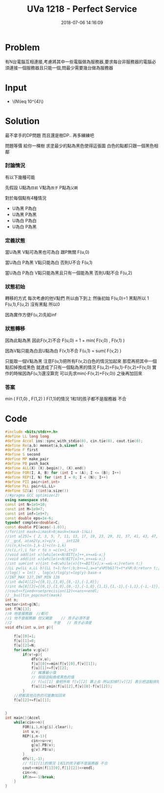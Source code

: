 ﻿---
title: UVa 1218 - Perfect Service
tags:
  - UVa
  - DP
  - Trees
categories:
  - ACM
date: 2018-07-06 14:16:09
---


# Problem
有N台電腦互相連接,考慮將其中一些電腦做為服務器,要求每台非服務器的電腦必須連接一個服務器且只能一個,問最少需要幾台做為服務器

<!--more-->

# Input
* \\(N\leq 10^{4}\\)




# Solution
最不拿手的DP問題
而且還是樹DP.. 再多練練吧

問題等價
給你一棵樹 求塗最少的點為黑色使得這張圖 白色的點都只跟一個黑色相鄰

### 討論情況
有以下幾種可能

先假設
U點為`目前`
V點為`孩子`
P點為`父親`

對於每個點有4種情況

* U為黑 P為白
* U為黑 P為黑
* U為白 P為白
* U為白 P為黑

### 定義狀態

當U為黑 V點可為黑也可為白 跟P無關
F(u,0)

當U為白 P為黑 V點只能為白 否則U不合
F(u,1)

當U為白 P為白 V點只能為黑且只有一個能為黑 否則U點不合
F(u,2)

### 狀態初始
轉移的方式 每次考慮的他V點們
所以由下到上
然後初始
F(u,0)=1 黑點所以 1
F(u,1),F(u,2) 沒有黑點 所以0

因為實作方便F(u,2)先給inf

### 狀態轉移

因為此點為黑 因此F(v,2)不合
F(u,0) = 1 + min( F(v,0) , F(v,1) )

因為V點只能為白且U點為白 F(v,1)不合
F(u,1) = sum( F(v,2) )

只能取一個V點為黑
注意F(u,1)把所有F(v,2)白色的情況加起來
那麼再把其中一個點扣掉換成黑色 就達成了只有一個點為黑的情況
F(u,2)=F(u,1)-F(v,2)+F(v,0)
實作的時候因為F(u,1)還沒算完 可以先求min(-F(v,2)+F(v,0))
之後再加回來

### 答案
min ( F(1,0) , F(1,2) )
F(1,1)的情況 1和1的孩子都不是服務器 不合 


# Code
```cpp
#include <bits/stdc++.h>
#define LL long long
#define Accel ios::sync_with_stdio(0), cin.tie(0), cout.tie(0);
#define Re(a,b) memset(a,b,sizeof a)
#define F first
#define S second
#define MP make_pair
#define PB push_back
#define ALL(X) (X).begin(), (X).end()
#define FOR(I, A, B) for (int I = (A); I <= (B); I++)
#define REP(I, N) for (int I = 0; I < (N); I++)
#define PII pair<int,int>
#define PLL pair<LL,LL>
#define SZ(a) ((int)a.size())
//#pragma GCC optimize(2)
using namespace std;
const int N=1e5+10;
const int M=1e9+7;
const int inf=1e9+7;
const double eps=1e-6;
typedef complex<double>C;
const double PI(acos(-1.0));
//for(int mask=i;mask>0;mask=(mask-1)&i)
//int a[25]= { 2, 3, 5, 7, 11, 13, 17, 19, 23, 29, 31, 37, 41, 43, 47, 53, 59, 61, 67, 71, 73, 79, 83, 89, 97 };
//__gcd, atan2(y,x)=y/x , __int128
//c(n,k)=c(n-1,k-1)+c(n-1,k)
//c(i,r),i for r to n =c(n+1,r+1)
//void add(int x){while(x<N)BIT[x]++,x+=x&-x;}
//void add(int x){while(x<N)BIT[x]++,x+=x&-x;}
//int sum(int x){int t=0;while(x){t+=BIT[x];x-=x&-x;}return t;}
//LL pw(LL a,LL b){LL t=1;for(;b;b>>=1,a=a*a%M)b&1?t=t*a%M:0;return t;}
//log() = ln() , log(x)/log(y)=log(y)-base-x
//INT_MAX 127,INT_MIN 128
//int dw[4][2]={{0,1},{1,0},{0,-1},{-1,0}};
//int dw[8][2]={{0,1},{1,0},{0,-1},{-1,0},{1,1},{1,-1},{-1,1},{-1,-1}};
//cout<<fixed<<setprecision(12)<<ans<<endl;
//__builtin_popcount(mask)
int n;
vector<int>g[N];
int f[N][3];
//0 他是服務器  //都可 
//1 他不是服務器 但父親是    // 孩子必須不是 
//2                   不是   // 孩子必須是  
void dfs(int u,int p){
	
	f[u][0]=1;
	f[u][1]=0;
	f[u][2]=N;
	for(auto v:g[u])
		if(v!=p){
			dfs(v,u);
			f[u][0]+=min(f[v][0],f[v][1]);
			f[u][1]+=f[v][2];
			// 維護最小值 
			// 假設這點換成黑色的值 
			// f[u][1] 會把所有 f[v][2] 算上去 所以扣掉f[v][2] 表示把這點排除 ,在加回黑色的可能 f[v][0]
			f[u][2]=min(f[u][2],f[v][0]-f[v][2]);
		}
	//把都其他白色的可能數加回來 
	f[u][2]+=f[u][1];

	
}
int main(){Accel
	while(cin>>n){
		FOR(i,1,n)g[i].clear();
		int u,v;
		REP(i,n-1){
			cin>>u>>v;
			g[u].PB(v);
			g[v].PB(u);
		}
		dfs(1,-1);
		// f[1][1]的情況 1和1的孩子都不是服務器 不合 
		cout<<min(f[1][0],f[1][2])<<endl;
		cin>>n;
		if(n==-1)break;
	}
}
```

